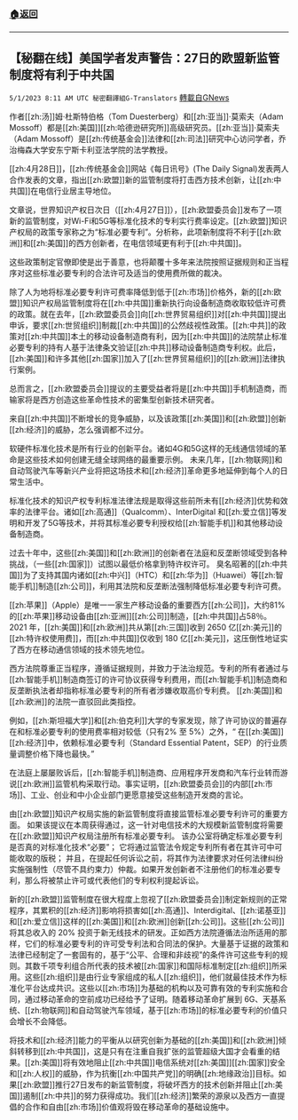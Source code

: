 ###  [:house:返回](README.md)
---


## 【秘翻在线】美国学者发声警告：27日的欧盟新监管制度将有利于中共国
`5/1/2023 8:11 AM UTC 秘密翻譯組G-Translators` [轉載自GNews](https://gnews.org/articles/1265856)

作者[[zh:汤]]姆·杜斯特伯格（Tom Duesterberg）和[[zh:亚当]]·莫索夫（Adam Mossoff）都是[[zh:美国]][[zh:哈德逊研究所]]高级研究员。[[zh:亚当]]·莫索夫（Adam Mossoff）是[[zh:传统基金会]]法律和[[zh:司法]]研究中心访问学者，乔治梅森大学安东宁斯卡利亚法学院的法学教授。

[[zh:4月28日]]，[[zh:传统基金会]]网站《每日讯号》(The Daily Signal)发表两人合作发表的文章，指出[[zh:欧盟]]新的监管制度将打击西方技术创新，让[[zh:中共国]]在电信行业居主导地位。

文章说，世界知识产权日次日（[[zh:4月27日]]），[[zh:欧盟委员会]]发布了一项新的监管制度，对Wi-Fi和5G等标准化技术的专利实行费率设定。[[zh:欧盟]]知识产权局的政策专家称之为“标准必要专利”。分析称，此项新制度将不利于[[zh:欧洲]]和[[zh:美国]]的西方创新者，在电信领域更有利于[[zh:中共国]]。

这些政策制定官僚即使是出于善意，也将颠覆十多年来法院按照证据规则和正当程序对这些标准必要专利的合法许可及适当的使用费所做的裁决。

除了人为地将标准必要专利许可费率降低到低于[[zh:市场]]价格外，新的[[zh:欧盟]]知识产权局监管制度将在[[zh:中共国]]重新执行向设备制造商收取较低许可费的政策。就在去年，[[zh:欧盟委员会]]向[[zh:世界贸易组织]]对[[zh:中共国]]提出申诉，要求[[zh:世贸组织]]制裁[[zh:中共国]]的公然歧视性政策。[[zh:中共]]的政策对[[zh:中共国]]本土的移动设备制造商有利，因为[[zh:中共国]]的法院禁止标准必要专利的持有人基于法律条文验证[[zh:中共]]移动设备制造商专利权。此后，[[zh:美国]]和许多其他[[zh:国家]]加入了[[zh:世界贸易组织]]的[[zh:欧洲]]法律执行案例。

总而言之，[[zh:欧盟委员会]]提议的主要受益者将是[[zh:中共国]]手机制造商，而输家将是西方创造这些革命性技术的密集型创新技术研究者。

来自[[zh:中共国]]不断增长的竞争威胁，以及该政策[[zh:美国]]和[[zh:欧盟]]创新[[zh:经济]]的威胁，怎么强调都不过分。

软硬件标准化技术是所有行业的创新平台。诸如4G和5G这样的无线通信领域的革命是这些技术如何创建无缝全球网络的最重要示例。 未来几年，[[zh:物联网]]和自动驾驶汽车等新兴产业将把这场技术和[[zh:经济]]革命更多地延伸到每个人的日常生活中。

标准化技术的知识产权专利标准法律法规是取得这些前所未有[[zh:经济]]优势和效率的法律平台。诸如[[zh:高通]]（Qualcomm）、InterDigital 和[[zh:爱立信]]等发明和开发了5G等技术，并将其标准必要专利授权给[[zh:智能手机]]和其他移动设备制造商。

过去十年中，这些[[zh:美国]]和[[zh:欧洲]]的创新者在法庭和反垄断领域受到各种挑战，（一些[[zh:国家]]）试图以最低价格拿到特许权许可。 臭名昭著的[[zh:中共国]]为了支持其国内诸如[[zh:中兴]]（HTC）和[[zh:华为]]（Huawei）等[[zh:智能手机]]制造[[zh:公司]]，利用其法院和反垄断法强制降低标准必要专利许可费。

[[zh:苹果]]（Apple）是唯一一家生产移动设备的重要西方[[zh:公司]]，大约81%的[[zh:苹果]]移动设备由[[zh:亚洲]][[zh:公司]]制造，[[zh:中共国]]占58％。2021 年，[[zh:美国]]和[[zh:欧洲]]共从第[[zh:三国]]收到 2650 亿[[zh:美元]]的[[zh:特许权使用费]]，而[[zh:中共国]]仅收到 180 亿[[zh:美元]]，这压倒性地证实了西方在移动通信领域的技术领先地位。

西方法院尊重正当程序，遵循证据规则，并致力于法治规范。专利的所有者通过与[[zh:智能手机]]制造商签订的许可协议获得专利费用，而[[zh:智能手机]]制造商和反垄断执法者却指称标准必要专利的所有者涉嫌收取高价专利费。 [[zh:美国]]和[[zh:欧洲]]的法院一直驳回此类指控。

例如，[[zh:斯坦福大学]]和[[zh:伯克利]]大学的专家发现，除了许可协议的普遍存在和标准必要专利的使用费率相对较低（只有2% 至 5%）之外，“ 在[[zh:美国]][[zh:经济]]中，依赖标准必要专利（Standard Essential Patent，SEP）的行业质量调整价格下降也最快。”

在法庭上屡屡败诉后，[[zh:智能手机]]制造商、应用程序开发商和汽车行业转而游说[[zh:欧洲]]监管机构采取行动。事实证明，[[zh:欧盟委员会]]的内部[[zh:市场]]、工业、创业和中小企业部门更愿意接受这些制造开发商的言论。

由[[zh:欧盟]]知识产权局实施的新监管制度将直接监管标准必要专利许可的重要方面。 如果该提议在本周获得通过，这一针对电信技术的大规模新监管制度将需要在[[zh:欧盟]]知识产权局注册所有标准必要专利。 该办公室将确定标准必要专利是否真的对标准化技术“必要”； 它将通过监管法令规定专利所有者在其许可中可能收取的版税； 并且，在提起任何诉讼之前，将其作为法律要求对任何法律纠纷实施强制性（尽管不具约束力）仲裁。如果开发创新者不注册他们的标准必要专利，那么将被禁止许可或代表他们的专利权利提起诉讼。

新的[[zh:欧盟]]监管制度在很大程度上忽视了[[zh:欧盟委员会]]制定新规则的正常程序，其累积的[[zh:经济]]影响将损害如[[zh:高通]]、Interdigital、[[zh:诺基亚]]和[[zh:爱立信]]这样的[[zh:美国]]和[[zh:欧洲]]创新[[zh:公司]]。这些[[zh:公司]]将其总收入的 20% 投资于新无线技术的研发。正如西方法院遵循法治所适用的那样，它们的标准必要专利的许可受专利法和合同法的保护。大量基于证据的政策和法律已经制定了一套固有的，基于“公平、合理和非歧视”的条件许可这些专利的规则。其数千项专利组合所代表的技术被[[zh:国家]]和国际标准制定[[zh:组织]]所采用。这些[[zh:组织]]是由行业专家组成的私人[[zh:组织]]，他们就最佳技术作为标准化平台达成共识。这些以[[zh:市场]]为基础的机构以及可靠有效的专利实施和合同，通过移动革命的空前成功已经给予了证明。随着移动革命扩展到 6G、天基系统、[[zh:物联网]]和自动驾驶汽车领域，基于[[zh:市场]]的标准必要专利的价值只会增长不会降低。

将技术和[[zh:经济]]能力的平衡从以研究创新为基础的[[zh:美国]]和[[zh:欧洲]]倾斜转移到[[zh:中共国]]，这是只有在注重自我扩张的监管超级大国才会看重的结果。[[zh:美国]]将有效地阻止[[zh:中共国]]电信系统对[[zh:美国]][[zh:国家]]安全和[[zh:人权]]的威胁，作为抗衡[[zh:中国共产党]]的明确[[zh:地缘政治]]目标。如果[[zh:欧盟]]推行27日发布的新监管制度，将破坏西方的技术创新并阻止[[zh:美国]]遏制[[zh:中共]]的努力获得成功。我们[[zh:经济]]繁荣的源泉以及西方一直提倡的合作和自由[[zh:市场]]价值观将毁在移动革命的基础设施中。
